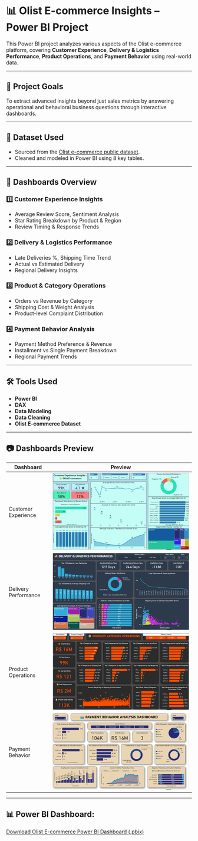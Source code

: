 # 📊 Olist E-commerce Insights – Power BI Project

This Power BI project analyzes various aspects of the Olist e-commerce platform, covering **Customer Experience**, **Delivery & Logistics Performance**, **Product Operations**, and **Payment Behavior** using real-world data.

---

## 🧠 Project Goals
To extract advanced insights beyond just sales metrics by answering operational and behavioral business questions through interactive dashboards.

---

## 📁 Dataset Used
- Sourced from the [Olist e-commerce public dataset](https://www.kaggle.com/datasets/olistbr/brazilian-ecommerce).
- Cleaned and modeled in Power BI using 8 key tables.

---

## 📌 Dashboards Overview

### 1️⃣ Customer Experience Insights
- Average Review Score, Sentiment Analysis
- Star Rating Breakdown by Product & Region
- Review Timing & Response Trends

### 2️⃣ Delivery & Logistics Performance
- Late Deliveries %, Shipping Time Trend
- Actual vs Estimated Delivery
- Regional Delivery Insights

### 3️⃣ Product & Category Operations
- Orders vs Revenue by Category
- Shipping Cost & Weight Analysis
- Product-level Complaint Distribution

### 4️⃣ Payment Behavior Analysis
- Payment Method Preference & Revenue
- Installment vs Single Payment Breakdown
- Regional Payment Trends

---

## 🛠️ Tools Used
- **Power BI**
- **DAX**
- **Data Modeling**
- **Data Cleaning**
- **Olist E-commerce Dataset**

---

## 📷 Dashboards Preview

| Dashboard | Preview |
|----------|---------|
| Customer Experience | ![Customer Experience](Customer_Experience.png) |
| Delivery Performance | ![Delivery Performance](Delivery_Performance.png) |
| Product Operations | ![Product Operations](Product_Operations.png) |
| Payment Behavior | ![Payment Behavior](Payment_Behavior.png) |

---

## 📊 **Power BI Dashboard:**
[Download Olist E-commerce Power BI Dashboard (.pbix)](./Olist_E-commerce_Project.pbix)



